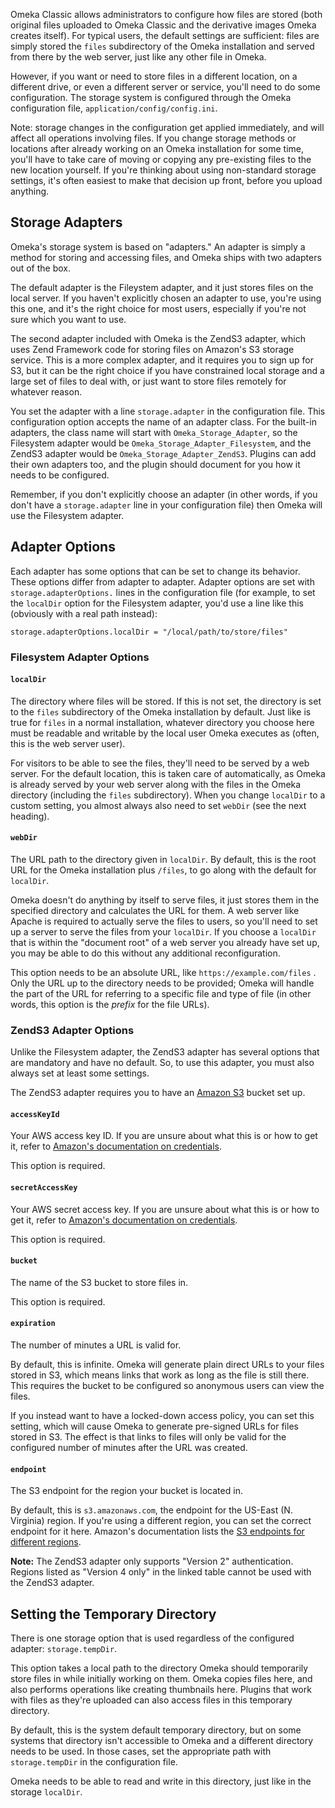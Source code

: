 Omeka Classic allows administrators to configure how files are stored (both original files uploaded to Omeka Classic and the derivative images Omeka creates itself). For typical users, the default settings are sufficient: files are simply stored the `files` subdirectory of the Omeka installation and served from there by the web server, just like any other file in Omeka.

However, if you want or need to store files in a different location, on a different drive, or even a different server or service, you'll need to do some configuration. The storage system is configured through the Omeka configuration file, `application/config/config.ini`.

Note: storage changes in the configuration get applied immediately, and will affect all operations involving files. If you change storage methods or locations after already working on an Omeka installation for some time, you'll
have to take care of moving or copying any pre-existing files to the new location yourself. If you're thinking about using non-standard storage settings, it's often easiest to make that decision up front, before you upload anything.

Storage Adapters
----------------

Omeka's storage system is based on "adapters." An adapter is simply a method for storing and accessing files, and Omeka ships with two adapters out of the box.

The default adapter is the Fileystem adapter, and it just stores files on the local server. If you haven't explicitly chosen an adapter to use, you're using this one, and it's the right choice for most users, especially if you're not sure which you want to use.

The second adapter included with Omeka is the ZendS3 adapter, which uses Zend Framework code for storing files on Amazon's S3 storage service. This is a more complex adapter, and it requires you to sign up for S3, but it can be the right choice if you have constrained local storage and a large set of files to deal with, or just want to store files remotely for whatever reason.

You set the adapter with a line `storage.adapter` in the configuration file. This configuration option accepts the name of an adapter class. For the built-in adapters, the class name will start with `Omeka_Storage_Adapter`, so the Filesystem adapter would be `Omeka_Storage_Adapter_Filesystem`, and the
ZendS3 adapter would be `Omeka_Storage_Adapter_ZendS3`. Plugins can add their own adapters too, and the plugin should document for you how it needs to be configured.

Remember, if you don't explicitly choose an adapter (in other words, if you don't have a `storage.adapter` line in your configuration file) then Omeka will use the Filesystem adapter.

Adapter Options
---------------

Each adapter has some options that can be set to change its behavior. These
options differ from adapter to adapter. Adapter options are set with
`storage.adapterOptions.` lines in the configuration file (for example, to
set the `localDir` option for the Filesystem adapter, you'd use a line like
this (obviously with a real path instead):

```
storage.adapterOptions.localDir = "/local/path/to/store/files"
```

### Filesystem Adapter Options

#### `localDir`

The directory where files will be stored. If this is not set, the directory
is set to the `files` subdirectory of the Omeka installation by default.
Just like is true for `files` in a normal installation, whatever directory
you choose here must be readable and writable by the local user Omeka
executes as (often, this is the web server user).

For visitors to be able to see the files, they'll need to be served by a
web server. For the default location, this is taken care of automatically,
as Omeka is already served by your web server along with the files in the
Omeka directory (including the `files` subdirectory). When you change
`localDir` to a custom setting, you almost always also need to set `webDir`
(see the next heading).

#### `webDir`

The URL path to the directory given in `localDir`. By default, this is the
root URL for the Omeka installation plus `/files`, to go along with the
default for `localDir`.

Omeka doesn't do anything by itself to serve files, it just stores them
in the specified directory and calculates the URL for them. A web server like
Apache is required to actually serve the files to users, so you'll need to set
up a server to serve the files from your `localDir`. If you choose a `localDir`
that is within the "document root" of a web server you already have set up, you
may be able to do this without any additional reconfiguration.

This option needs to be an absolute URL, like `https://example.com/files` .
Only the URL up to the directory needs to be provided; Omeka will handle the
part of the URL for referring to a specific file and type of file (in other
words, this option is the *prefix* for the file URLs).

### ZendS3 Adapter Options

Unlike the Filesystem adapter, the ZendS3 adapter has several options that are
mandatory and have no default. So, to use this adapter, you must also always
set at least some settings.

The ZendS3 adapter requires you to have an [Amazon S3][3] bucket set up.

#### `accessKeyId`

Your AWS access key ID. If you are unsure about what this is or how to get it,
refer to [Amazon's documentation on credentials][1].

This option is required.

#### `secretAccessKey`

Your AWS secret access key. If you are unsure about what this is or how to get it,
refer to [Amazon's documentation on credentials][1].

This option is required.

#### `bucket`

The name of the S3 bucket to store files in.

This option is required.

#### `expiration`

The number of minutes a URL is valid for.

By default, this is infinite. Omeka will generate plain direct URLs to your files
stored in S3, which means links that work as long as the file is still there. This
requires the bucket to be configured so anonymous users can view the files.

If you instead want to have a locked-down access policy, you can set this setting,
which will cause Omeka to generate pre-signed URLs for files stored in S3. The
effect is that links to files will only be valid for the configured number of
minutes after the URL was created.

#### `endpoint`

The S3 endpoint for the region your bucket is located in.

By default, this is `s3.amazonaws.com`, the endpoint for the US-East (N. Virginia)
region. If you're using a different region, you can set the correct endpoint for it
here. Amazon's documentation lists the [S3 endpoints for different regions][2].

**Note:** The ZendS3 adapter only supports "Version 2" authentication. Regions listed
as "Version 4 only" in the linked table cannot be used with the ZendS3 adapter.

Setting the Temporary Directory
-------------------------------

There is one storage option that is used regardless of the configured adapter:
`storage.tempDir`.

This option takes a local path to the directory Omeka should temporarily store
files in while initially working on them. Omeka copies files here, and also
performs operations like creating thumbnails here. Plugins that work with files
as they're uploaded can also access files in this temporary directory.

By default, this is the system default temporary directory, but on some systems
that directory isn't accessible to Omeka and a different directory needs to be
used. In those cases, set the appropriate path with `storage.tempDir` in the
configuration file.

Omeka needs to be able to read and write in this directory, just like in the
storage `localDir`.

[1]: https://docs.aws.amazon.com/general/latest/gr/aws-sec-cred-types.html#access-keys-and-secret-access-keys
[2]: https://docs.aws.amazon.com/general/latest/gr/rande.html#s3_region
[3]: https://aws.amazon.com/s3/getting-started/
